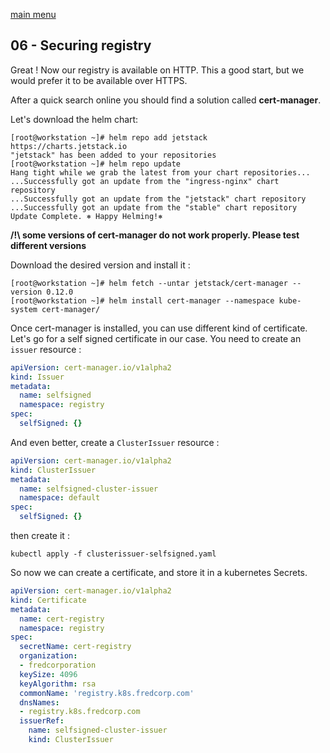 [main menu](../README.md)

## 06 - Securing registry

Great ! Now our registry is available on HTTP. This a good start, but we would prefer it to be available over HTTPS.

After a quick search online you should find a solution called **cert-manager**.

Let's download the helm chart:

```console
[root@workstation ~]# helm repo add jetstack https://charts.jetstack.io
"jetstack" has been added to your repositories
[root@workstation ~]# helm repo update
Hang tight while we grab the latest from your chart repositories...
...Successfully got an update from the "ingress-nginx" chart repository
...Successfully got an update from the "jetstack" chart repository
...Successfully got an update from the "stable" chart repository
Update Complete. ⎈ Happy Helming!⎈
```

**/!\ some versions of cert-manager do not work properly. Please test different versions**

Download the desired version and install it :

```console
[root@workstation ~]# helm fetch --untar jetstack/cert-manager --version 0.12.0
[root@workstation ~]# helm install cert-manager --namespace kube-system cert-manager/
```

Once cert-manager is installed, you can use different kind of certificate. Let's go for a self signed certificate in our case. You need to create an `issuer` resource :

```yaml
apiVersion: cert-manager.io/v1alpha2
kind: Issuer
metadata:
  name: selfsigned
  namespace: registry
spec:
  selfSigned: {}
```

And even better, create a `ClusterIssuer` resource :

```yaml
apiVersion: cert-manager.io/v1alpha2
kind: ClusterIssuer
metadata:
  name: selfsigned-cluster-issuer
  namespace: default
spec:
  selfSigned: {}
```

then create it :

```shell
kubectl apply -f clusterissuer-selfsigned.yaml
```

So now we can create a certificate, and store it in a kubernetes Secrets.

```yaml
apiVersion: cert-manager.io/v1alpha2
kind: Certificate
metadata:
  name: cert-registry
  namespace: registry
spec:
  secretName: cert-registry
  organization:
  - fredcorporation
  keySize: 4096
  keyAlgorithm: rsa
  commonName: 'registry.k8s.fredcorp.com'
  dnsNames:
  - registry.k8s.fredcorp.com
  issuerRef:
    name: selfsigned-cluster-issuer
    kind: ClusterIssuer
```